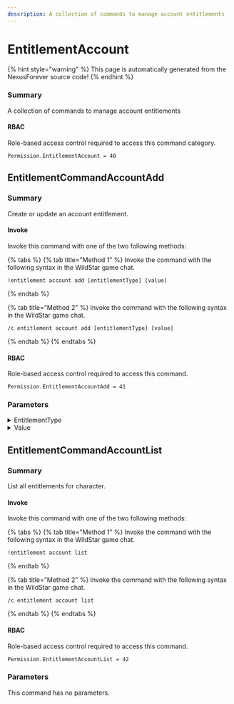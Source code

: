 ```yaml
---
description: A collection of commands to manage account entitlements
---
```


# EntitlementAccount

{% hint style="warning" %}
This page is automatically generated from the NexusForever source code!
{% endhint %}

### Summary

A collection of commands to manage account entitlements

#### RBAC

Role-based access control required to access this command category.

```
Permission.EntitlementAccount = 40
```

## EntitlementCommandAccountAdd

### Summary

Create or update an account entitlement.

#### Invoke

Invoke this command with one of the two following methods:

{% tabs %}
{% tab title="Method 1" %}
Invoke the command with the following syntax in the WildStar game chat.

```
!entitlement account add [entitlementType] [value]
```
{% endtab %}

{% tab title="Method 2" %}
Invoke the command with the following syntax in the WildStar game chat.

```
/c entitlement account add [entitlementType] [value]
```
{% endtab %}
{% endtabs %}

#### RBAC

Role-based access control required to access this command.

```
Permission.EntitlementAccountAdd = 41
```

### Parameters

<details>

<summary>EntitlementType</summary>

#### Summary

Entitlement type to modify.

#### Optional

No

</details>

<details>

<summary>Value</summary>

#### Summary

Value to modify the entitlement.

#### Optional

No

</details>

## EntitlementCommandAccountList

### Summary

List all entitlements for character.

#### Invoke

Invoke this command with one of the two following methods:

{% tabs %}
{% tab title="Method 1" %}
Invoke the command with the following syntax in the WildStar game chat.

```
!entitlement account list
```
{% endtab %}

{% tab title="Method 2" %}
Invoke the command with the following syntax in the WildStar game chat.

```
/c entitlement account list 
```
{% endtab %}
{% endtabs %}

#### RBAC

Role-based access control required to access this command.

```
Permission.EntitlementAccountList = 42
```

### Parameters

This command has no parameters.

